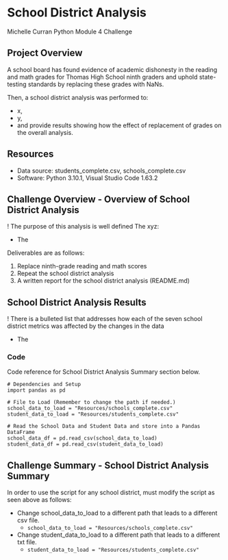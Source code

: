 # School District Analysis
Michelle Curran
Python Module 4 Challenge

## Project Overview
A school board has found evidence of academic dishonesty in the reading and math grades for Thomas High School ninth graders and uphold state-testing standards by replacing these grades with NaNs.

Then, a school district analysis was performed to:
- x,
- y, 
- and provide results showing how the effect of replacement of grades on the overall analysis.

## Resources
- Data source: students_complete.csv, schools_complete.csv
- Software: Python 3.10.1, Visual Studio Code 1.63.2

## Challenge Overview - Overview of School District Analysis
! The purpose of this analysis is well defined 
The xyz:
  * The

Deliverables are as follows:
1. Replace ninth-grade reading and math scores
2. Repeat the school district analysis
3. A written report for the school district analysis (README.md)

## School District Analysis Results
! There is a bulleted list that addresses how each of the seven school district metrics was affected by the changes in the data 

- The 

### Code
Code reference for School District Analysis Summary section below.
```
# Dependencies and Setup
import pandas as pd

# File to Load (Remember to change the path if needed.)
school_data_to_load = "Resources/schools_complete.csv"
student_data_to_load = "Resources/students_complete.csv"

# Read the School Data and Student Data and store into a Pandas DataFrame
school_data_df = pd.read_csv(school_data_to_load)
student_data_df = pd.read_csv(student_data_to_load)

```

## Challenge Summary - School District Analysis Summary
In order to use the script for any school district, must modify the script as seen above as follows:
- Change school_data_to_load to a different path that leads to a different csv file. 
    - ```school_data_to_load = "Resources/schools_complete.csv"```
- Change student_data_to_load  to a different path that leads to a different txt file. 
    - ```student_data_to_load = "Resources/students_complete.csv"```
    



